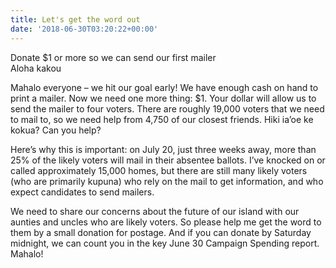 ```yaml
---
title: Let's get the word out
date: '2018-06-30T03:20:22+00:00'
---
```

<div class="sqs-donate-button-wrapper sqs-donate-button-wrapper--align-center"><div class="sqs-donate-button sqs-suppress-edit-mode sqs-system-button sqs-editable-button" role="button">Donate $1 or more so we can send our first mailer</div></div>Aloha kakou

Mahalo everyone – we hit our goal early! We have enough cash on hand to print a mailer. Now we need one more thing: $1. Your dollar will allow us to send the mailer to four voters. There are roughly 19,000 voters that we need to mail to, so we need help from 4,750 of our closest friends. Hiki ia’oe ke kokua? Can you help?

Here’s why this is important: on July 20, just three weeks away, more than 25% of the likely voters will mail in their absentee ballots. I’ve knocked on or called approximately 15,000 homes, but there are still many likely voters (who are primarily kupuna) who rely on the mail to get information, and who expect candidates to send mailers.

We need to share our concerns about the future of our island with our aunties and uncles who are likely voters. So please help me get the word to them by a small donation for postage. And if you can donate by Saturday midnight, we can count you in the key June 30 Campaign Spending report. Mahalo!